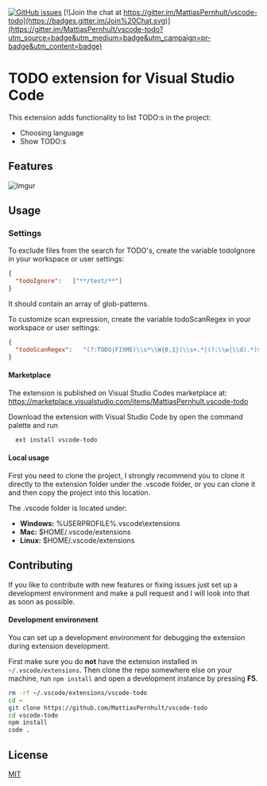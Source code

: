 [![GitHub issues](https://img.shields.io/github/issues/MattiasPernhult/vscode-todo.svg)](https://github.com/MattiasPernhult/vscode-todo/issues)
[![Join the chat at https://gitter.im/MattiasPernhult/vscode-todo](https://badges.gitter.im/Join%20Chat.svg)](https://gitter.im/MattiasPernhult/vscode-todo?utm_source=badge&utm_medium=badge&utm_campaign=pr-badge&utm_content=badge)

# TODO extension for Visual Studio Code

This extension adds functionality to list TODO:s in the project:

- Choosing language
- Show TODO:s

## Features

![Imgur](http://i.imgur.com/p25rHeS.gif)


## Usage

### Settings
To exclude files from the search for TODO's, create the variable todoIgnore in your workspace or user settings:

``` json
{ 
  "todoIgnore":   ["**/test/**"]
}
```

It should contain an array of glob-patterns.

To customize scan expression, create the variable todoScanRegex in your workspace or user settings:

``` json
{ 
  "todoScanRegex":   "(?:TODO|FIXME)\\s*\\W{0,1}(\\s+.*|(?:\\w|\\d).*)$"
}
```

#### Marketplace
The extension is published on Visual Studio Codes marketplace at:
https://marketplace.visualstudio.com/items/MattiasPernhult.vscode-todo

Download the extension with Visual Studio Code by open the command palette and run
```bash
  ext install vscode-todo
```

#### Local usage
First you need to clone the project, I strongly recommend you to clone it directly to the extension folder under the .vscode folder, or you can clone it and then copy the project into this location.

The .vscode folder is located under:
* **Windows:** %USERPROFILE%\.vscode\extensions
* **Mac:** $HOME/.vscode/extensions
* **Linux:** $HOME/.vscode/extensions

## Contributing
If you like to contribute with new features or fixing issues just set up a development environment and make a pull request and I will look into that as soon as possible.

#### Development environment
You can set up a development environment for debugging the extension during extension development.

First make sure you do **not** have the extension installed in `~/.vscode/extensions`. Then clone the repo somewhere else on your machine, run `npm install` and open a development instance by pressing **F5**.

```bash
rm -rf ~/.vscode/extensions/vscode-todo
cd ~
git clone https://github.com/MattiasPernhult/vscode-todo
cd vscode-todo
npm install
code . 
```

## License
[MIT](LICENSE)
